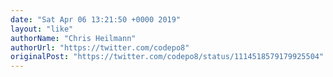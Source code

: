 ```yaml
---
date: "Sat Apr 06 13:21:50 +0000 2019"
layout: "like"
authorName: "Chris Heilmann"
authorUrl: "https://twitter.com/codepo8"
originalPost: "https://twitter.com/codepo8/status/1114518579179925504"
---
```


